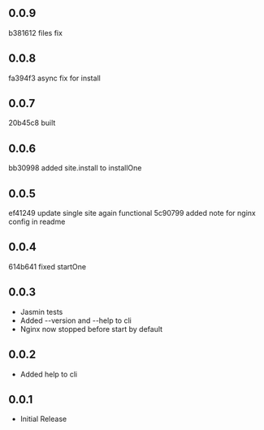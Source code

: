 0.0.9
-----
b381612 files fix

0.0.8
-----
fa394f3 async fix for install

0.0.7
-----
20b45c8 built

0.0.6
-----
bb30998 added site.install to installOne

0.0.5
-----
ef41249 update single site again functional
5c90799 added note for nginx config in readme

0.0.4
-----
614b641 fixed startOne

0.0.3
------
* Jasmin tests
* Added --version and --help to cli
* Nginx now stopped before start by default

0.0.2
------
* Added help to cli

0.0.1
------
* Initial Release
